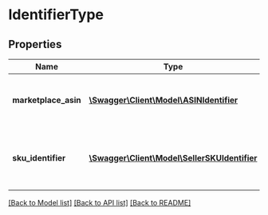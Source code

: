 # IdentifierType

## Properties
Name | Type | Description | Notes
------------ | ------------- | ------------- | -------------
**marketplace_asin** | [**\Swagger\Client\Model\ASINIdentifier**](ASINIdentifier.md) | Indicates the item is identified by MarketPlaceId and ASIN. | 
**sku_identifier** | [**\Swagger\Client\Model\SellerSKUIdentifier**](SellerSKUIdentifier.md) | Indicates the item is identified by MarketPlaceId, SellerId, and SellerSKU. | [optional] 

[[Back to Model list]](../README.md#documentation-for-models) [[Back to API list]](../README.md#documentation-for-api-endpoints) [[Back to README]](../README.md)


